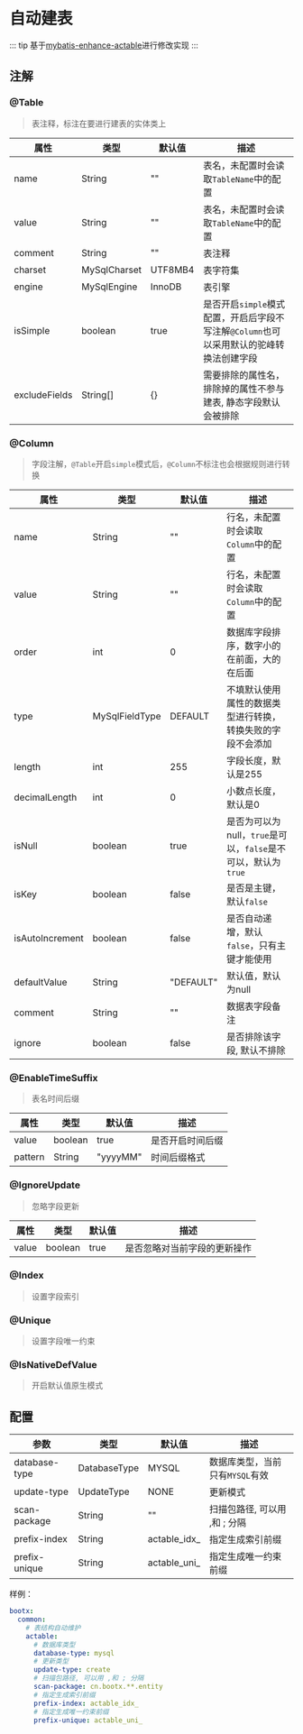 # 自动建表
::: tip
基于[mybatis-enhance-actable](https://gitee.com/sunchenbin/mybatis-enhance)进行修改实现
:::
## 注解
### @Table
> 表注释，标注在要进行建表的实体类上

| 属性            | 类型           | 默认值     | 描述                                                   |
|---------------|--------------|---------|------------------------------------------------------|
| name          | String       | ""      | 表名，未配置时会读取`TableName`中的配置                            |
| value         | String       | ""      | 表名，未配置时会读取`TableName`中的配置                            |
| comment       | String       | ""      | 表注释                                                  |
| charset       | MySqlCharset | UTF8MB4 | 表字符集                                                 |
| engine        | MySqlEngine  | InnoDB  | 表引擎                                                  |
| isSimple      | boolean      | true    | 是否开启`simple`模式配置，开启后字段不写注解`@Column`也可以采用默认的驼峰转换法创建字段 |
| excludeFields | String[]     | {}      | 需要排除的属性名，排除掉的属性不参与建表, 静态字段默认会被排除                     |

### @Column
> 字段注解，`@Table`开启`simple`模式后，`@Column`不标注也会根据规则进行转换

| 属性              | 类型             | 默认值       | 描述                                         |
|-----------------|----------------|-----------|--------------------------------------------|
| name            | String         | ""        | 行名，未配置时会读取`Column`中的配置                     |
| value           | String         | ""        | 行名，未配置时会读取`Column`中的配置                     |
| order           | int            | 0         | 数据库字段排序，数字小的在前面，大的在后面                      |
| type            | MySqlFieldType | DEFAULT   | 不填默认使用属性的数据类型进行转换，转换失败的字段不会添加              |
| length          | int            | 255       | 字段长度，默认是255                                |
| decimalLength   | int            | 0         | 小数点长度，默认是0                                 |
| isNull          | boolean        | true      | 是否为可以为null，`true`是可以，`false`是不可以，默认为`true` |
| isKey           | boolean        | false     | 是否是主键，默认`false`                            |
| isAutoIncrement | boolean        | false     | 是否自动递增，默认`false`，只有主键才能使用                  |
| defaultValue    | String         | "DEFAULT" | 默认值，默认为null                                |
| comment         | String         | ""        | 数据表字段备注                                    |
| ignore          | boolean        | false     | 是否排除该字段, 默认不排除                             |
### @EnableTimeSuffix
> 表名时间后缀

| 属性      | 类型     | 默认值      | 描述       |
|---------|--------|----------|----------|
| value   | boolean | true     | 是否开启时间后缀 |
| pattern | String | "yyyyMM" | 时间后缀格式   |
### @IgnoreUpdate
> 忽略字段更新

| 属性    | 类型      | 默认值  | 描述             |
|-------|---------|------|----------------|
| value | boolean | true | 是否忽略对当前字段的更新操作 |
### @Index
> 设置字段索引

### @Unique
> 设置字段唯一约束

### @IsNativeDefValue
> 开启默认值原生模式

## 配置
| 参数            | 类型           | 默认值          | 描述                  |
|---------------|--------------|--------------|---------------------|
| database-type | DatabaseType | MYSQL        | 数据库类型，当前只有`MYSQL`有效 |
| update-type   | UpdateType   | NONE         | 更新模式                |
| scan-package  | String       | ""           | 扫描包路径, 可以用 ,和 ; 分隔  |
| prefix-index  | String       | actable_idx_ | 指定生成索引前缀            |
| prefix-unique | String       | actable_uni_ | 指定生成唯一约束前缀          |

样例：
```yaml
bootx:
  common:    
    # 表结构自动维护
    actable:
      # 数据库类型
      database-type: mysql
      # 更新类型
      update-type: create
      # 扫描包路径, 可以用 ,和 ; 分隔
      scan-package: cn.bootx.**.entity
      # 指定生成索引前缀
      prefix-index: actable_idx_
      # 指定生成唯一约束前缀
      prefix-unique: actable_uni_
```
